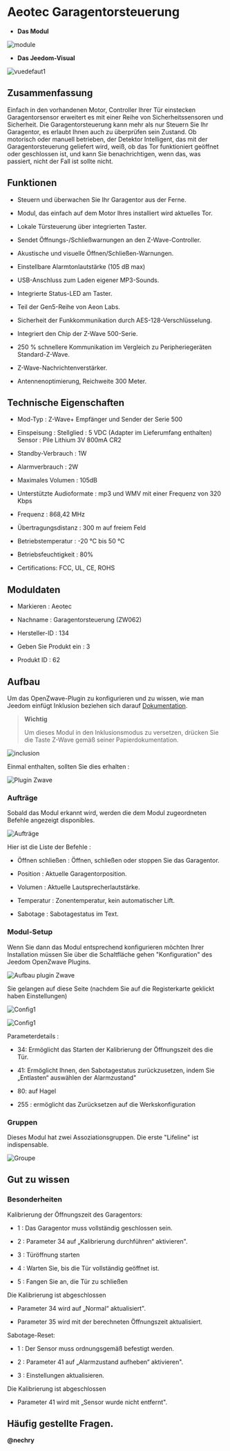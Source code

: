 Aeotec Garagentorsteuerung 
====================================



-   **Das Modul**



![module](images/aeotec.garagedoorcontroller/module.jpg)



-   **Das Jeedom-Visual**



![vuedefaut1](images/aeotec.garagedoorcontroller/vuedefaut1.jpg)



Zusammenfassung 
------



Einfach in den vorhandenen Motor, Controller Ihrer Tür einstecken
Garagentorsensor erweitert es mit einer Reihe von Sicherheitssensoren und
Sicherheit. Die Garagentorsteuerung kann mehr als nur
Steuern Sie Ihr Garagentor, es erlaubt Ihnen auch zu überprüfen
sein Zustand. Ob motorisch oder manuell betrieben, der Detektor
Intelligent, das mit der Garagentorsteuerung geliefert wird, weiß, ob das Tor funktioniert
geöffnet oder geschlossen ist, und kann Sie benachrichtigen, wenn das, was passiert, nicht der Fall ist
sollte nicht.



Funktionen 
---------



-   Steuern und überwachen Sie Ihr Garagentor aus der Ferne.

-   Modul, das einfach auf dem Motor Ihres installiert wird
    aktuelles Tor.

-   Lokale Türsteuerung über integrierten Taster.

-   Sendet Öffnungs-/Schließwarnungen an den Z-Wave-Controller.

-   Akustische und visuelle Öffnen/Schließen-Warnungen.

-   Einstellbare Alarmtonlautstärke (105 dB max)

-   USB-Anschluss zum Laden eigener MP3-Sounds.

-   Integrierte Status-LED am Taster.

-   Teil der Gen5-Reihe von Aeon Labs.

-   Sicherheit der Funkkommunikation durch AES-128-Verschlüsselung.

-   Integriert den Chip der Z-Wave 500-Serie.

-   250 % schnellere Kommunikation im Vergleich zu Peripheriegeräten
    Standard-Z-Wave.

-   Z-Wave-Nachrichtenverstärker.

-   Antennenoptimierung, Reichweite 300 Meter.



Technische Eigenschaften 
---------------------------



-   Mod-Typ : Z-Wave+ Empfänger und Sender der Serie 500

-   Einspeisung : Stellglied : 5 VDC (Adapter im Lieferumfang enthalten) Sensor : Pile
    Lithium 3V 800mA CR2

-   Standby-Verbrauch : 1W

-   Alarmverbrauch : 2W

-   Maximales Volumen : 105dB

-   Unterstützte Audioformate : mp3 und WMV mit einer Frequenz von 320 Kbps

-   Frequenz : 868,42 MHz

-   Übertragungsdistanz : 300 m auf freiem Feld

-   Betriebstemperatur : -20 °C bis 50 °C

-   Betriebsfeuchtigkeit : 80%

-   Certifications: FCC, UL, CE, ROHS



Moduldaten 
-----------------



-   Markieren : Aeotec

-   Nachname : Garagentorsteuerung (ZW062)

-   Hersteller-ID : 134

-   Geben Sie Produkt ein : 3

-   Produkt ID : 62



Aufbau 
-------------



Um das OpenZwave-Plugin zu konfigurieren und zu wissen, wie man Jeedom einfügt
Inklusion beziehen sich darauf
[Dokumentation](https://doc.jeedom.com/de_DE/plugins/automation%20protocol/openzwave/).



> **Wichtig**
>
> Um dieses Modul in den Inklusionsmodus zu versetzen, drücken Sie die Taste
> Z-Wave gemäß seiner Papierdokumentation.



![inclusion](images/aeotec.garagedoorcontroller/inclusion.jpg)



Einmal enthalten, sollten Sie dies erhalten :



![Plugin Zwave](images/aeotec.garagedoorcontroller/information.jpg)



### Aufträge 



Sobald das Modul erkannt wird, werden die dem Modul zugeordneten Befehle angezeigt
disponibles.



![Aufträge](images/aeotec.garagedoorcontroller/commandes.jpg)



Hier ist die Liste der Befehle :



-   Öffnen schließen : Öffnen, schließen oder stoppen Sie das Garagentor.

-   Position : Aktuelle Garagentorposition.

-   Volumen : Aktuelle Lautsprecherlautstärke.

-   Temperatur : Zonentemperatur, kein automatischer Lift.

-   Sabotage : Sabotagestatus im Text.



### Modul-Setup 



Wenn Sie dann das Modul entsprechend konfigurieren möchten
Ihrer Installation müssen Sie über die Schaltfläche gehen
"Konfiguration" des Jeedom OpenZwave Plugins.



![Aufbau plugin Zwave](images/plugin/bouton_configuration.jpg)



Sie gelangen auf diese Seite (nachdem Sie auf die Registerkarte geklickt haben
Einstellungen)



![Config1](images/aeotec.garagedoorcontroller/config1.jpg)

![Config1](images/aeotec.garagedoorcontroller/config2.jpg)



Parameterdetails :



-   34: Ermöglicht das Starten der Kalibrierung der Öffnungszeit des
    die Tür.

-   41: Ermöglicht Ihnen, den Sabotagestatus zurückzusetzen, indem Sie „Entlasten“ auswählen
    der Alarmzustand"

-   80: auf Hagel

-   255 : ermöglicht das Zurücksetzen auf die Werkskonfiguration



### Gruppen 



Dieses Modul hat zwei Assoziationsgruppen. Die erste "Lifeline" ist
indispensable.



![Groupe](images/aeotec.garagedoorcontroller/groupe.jpg)



Gut zu wissen 
------------



### Besonderheiten 

Kalibrierung der Öffnungszeit des Garagentors:

-   1 : Das Garagentor muss vollständig geschlossen sein.

-   2 : Parameter 34 auf „Kalibrierung durchführen“ aktivieren".

-   3 : Türöffnung starten

-   4 : Warten Sie, bis die Tür vollständig geöffnet ist.

-   5 : Fangen Sie an, die Tür zu schließen

Die Kalibrierung ist abgeschlossen

-   Parameter 34 wird auf „Normal“ aktualisiert".

-   Parameter 35 wird mit der berechneten Öffnungszeit aktualisiert.



Sabotage-Reset:

-   1 : Der Sensor muss ordnungsgemäß befestigt werden.

-   2 : Parameter 41 auf „Alarmzustand aufheben“ aktivieren".

-   3 : Einstellungen aktualisieren.

Die Kalibrierung ist abgeschlossen

-   Parameter 41 wird mit „Sensor wurde nicht entfernt".



Häufig gestellte Fragen. 
------





**@nechry**
